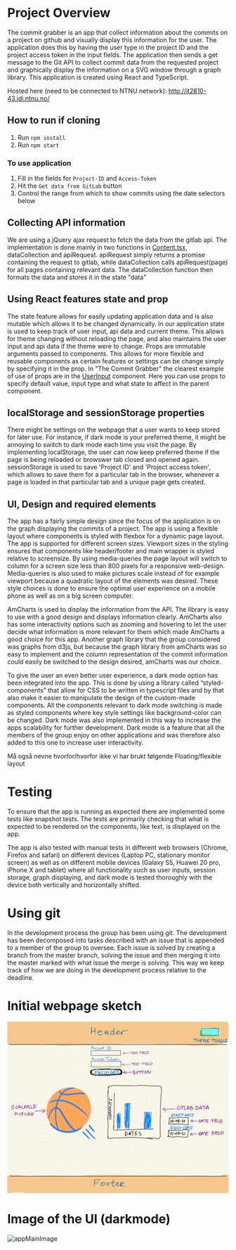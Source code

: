 # Project Overview
The commit grabber is an app that collect information about the commits on a project on github and visually display this information for the user. The application does this by having the user type in the project ID and the project access token in the input fields. The application then sends a get message to the Git API to collect commit data from the requested project and graphically display the information on a SVG window through a graph library. This application is created using React and TypeScript.

Hosted here (need to be connected to NTNU network): http://it2810-43.idi.ntnu.no/
## How to run if cloning
1. Run `npm install`
2. Run `npm start`

### To use application
1. Fill in the fields for `Project-ID` and `Access-Token`
2. Hit the `Get data from GitLab` button
3. Control the range from which to show commits using the date selectors below

## Collecting API information
We are using a jQuery ajax request to fetch the data from the gitlab api. The implementation is done mainly in two functions in [Content.tsx](src/components/Content.tsx), dataCollection and apiRequest. apiRequest simply returns a promise containing the request to gitlab, while dataCollection calls apiRequest(page) for all pages containing relevant data. The dataCollection function then formats the data and stores it in the state "data"

## Using React features state and prop

The state feature allows for easily updating application data and is also mutable which allows it to be changed dynamically. In our application state is used to keep track of user input, api data and current theme. This allows for theme changing without reloading the page, and also maintains the user input and api data if the theme were to change.
Props are immutable arguments passed to components. This allows for more flexible and reusable components as certain features or settings can be change simply by specifying it in the prop. In "The Commit Grabber" the clearest example of use of props are in the [UserInput](src/components/UserInput.tsx) component. Here you can use props to specify default value, input type and what state to affect in the parent component.

## localStorage and sessionStorage properties

There might be settings on the webpage that a user wants to keep stored for later use. For instance, if dark mode is your preferred theme, it might be annoying to switch to dark mode each time you visit the page. By implementing localStorage, the user can now keep preferred theme if the page is being reloaded or browswer tab closed and opened again. sessionStorage is used to save 'Project ID' and 'Project access token', which allows to save them for a particular tab in the browser, whenever a page is loaded in that particular tab and a unique page gets created.

## UI, Design and required elements

The app has a fairly simple design since the focus of the application is on the graph displaying the commits of a project. The app is using a flexible layout where components is styled with flexbox for a dynamic page layout. The app is supported for different screen sizes. Viewport sizes in the styling ensures that components like header/footer and main wrapper is styled relative to screensize. By using media-queries the page layout will switch to column for a screen size less than 800 pixels for a responsive web-design. Media-queries is also used to make pictures scale instead of for example viewport because a quadratic layout of the elements was desired. These style choices is done to ensure the optimal user experience on a mobile phone as well as on a big screen computer.

AmCharts is used to display the information from the API. The library is easy to use with a good design and displays information clearly. AmCharts also has some interactivity options such as zooming and hovering to let the user decide what information is more relevant for them which made AmCharts a good choice for this app. Another graph library that the group considered was graphs from d3js, but because the graph library from amCharts was so easy to implement and the column representation of the commit information could easily be switched to the design desired, amCharts was our choice.

To give the user an even better user experience, a dark mode option has been integrated into the app. This is done by using a library called “styled-components” that allow for CSS to be written in typescript files and by that also make it easier to manipulate the design of the custom-made components. All the components relevant to dark mode switching is made as styled components where key style settings like background-color can be changed. Dark mode was also implemented in this way to increase the apps scalability for further development. Dark mode is a feature that all the members of the group enjoy on other applications and was therefore also added to this one to increase user interactivity. 

Må også nevne hvorfor/hvorfor ikke vi har brukt følgende
Floating/flexible layout

# Testing
To ensure that the app is running as expected there are implemented some tests like snapshot tests. The tests are primarily checking that what is expected to be rendered on the components, like text, is displayed on the app.

The app is also tested with manual tests in different web browsers (Chrome, Firefox and safari) on different devices (Laptop PC, stationary monitor screen) as well as on different mobile devices (Galaxy S5, Huawei 20 pro, iPhone X and tablet) where all functionality such as user inputs, session storage, graph displaying, and dark mode is tested thoroughly with the device both vertically and horizontally shifted.

# Using git

In the development process the group has been using git. The development has been decomposed into tasks described with an issue that is appended to a member of the group to oversee. Each issue is solved by creating a branch from the master branch, solving the issue and then merging it into the master marked with what issue the merge is solving. This way we keep track of how we are doing in the development process relative to the deadline.

# Initial webpage sketch

![UI_sketch](src/Images/UI_sketch.png)

# Image of the UI (darkmode)

![appMainImage](/uploads/5c661033ff98e0998eb1449da671f504/appMainImage.PNG)
